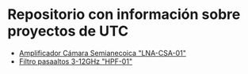 # Repositorio con información sobre proyectos de UTC

* [Amplificador Cámara Semianecoica "LNA-CSA-01"](amp-csa-01)
* [Filtro pasaaltos 3-12GHz "HPF-01"](hpf-01)
